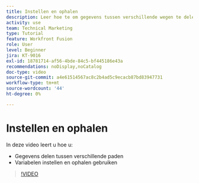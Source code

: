 ```yaml
---
title: Instellen en ophalen
description: Leer hoe te om gegevens tussen verschillende wegen te delen, en gebruik Reeks en krijgt variabelen, allen in  [!DNL Adobe Workfront Fusion].
activity: use
team: Technical Marketing
type: Tutorial
feature: Workfront Fusion
role: User
level: Beginner
jira: KT-9016
exl-id: 18781714-af56-4bde-84c5-bf445186e43a
recommendations: noDisplay,noCatalog
doc-type: video
source-git-commit: a4e61514567ac8c2b4ad5c9ecacb87bd83947731
workflow-type: tm+mt
source-wordcount: '44'
ht-degree: 0%

---
```


# Instellen en ophalen

In deze video leert u hoe u:

* Gegevens delen tussen verschillende paden
* Variabelen instellen en ophalen gebruiken

>[!VIDEO](https://video.tv.adobe.com/v/335275/?quality=12&learn=on)
